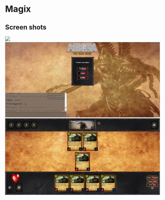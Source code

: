 # Magix
## Screen shots
<img src="img/read/ezgifMagixLogin.gif">
<img src="img/read/magixLobby.png">
<img src="img/read/magixGame.png">

